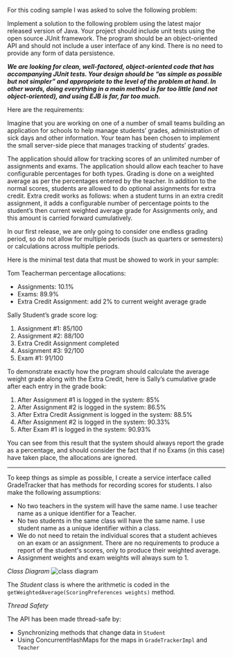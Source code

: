 For this coding sample I was asked to solve the following problem:

Implement a solution to the following problem using the latest major released version of Java. Your project should
include unit tests using the open source JUnit framework. The program should be an object-oriented API and should not
include a user interface of any kind. There is no need to provide any form of data persistence.

**_We are looking for clean, well-factored, object-oriented code that has accompanying JUnit tests. Your design should be
“as simple as possible but not simpler” and appropriate to the level of the problem at hand. In other words, doing
everything in a main method is far too little (and not object-oriented), and using EJB is far, far too much._**

Here are the requirements:

Imagine that you are working on one of a number of small teams building an application for schools to help manage
students’ grades, administration of sick days and other information. Your team has been chosen to implement the small
server-side piece that manages tracking of students’ grades.

The application should allow for tracking scores of an unlimited number of assignments and exams. The application should
allow each teacher to have configurable percentages for both types. Grading is done on a weighted average as per the
percentages entered by the teacher. In addition to the normal scores, students are allowed to do optional assignments
for extra credit. Extra credit works as follows: when a student turns in an extra credit assignment, it adds a
configurable number of percentage points to the student’s then current weighted average grade for Assignments only, and
this amount is carried forward cumulatively.

In our first release, we are only going to consider one endless grading period, so do not allow for multiple periods
(such as quarters or semesters) or calculations across multiple periods.

Here is the minimal test data that must be showed to work in your sample:

Tom Teacherman percentage allocations:

* Assignments: 10.1%
* Exams: 89.9%
* Extra Credit Assignment: add 2% to current weight average grade

Sally Student’s grade score log:

1. Assignment #1: 85/100
2. Assignment #2: 88/100
3. Extra Credit Assignment completed
4. Assignment #3: 92/100
5. Exam #1: 91/100

To demonstrate exactly how the program should calculate the average weight grade along with the Extra Credit, here is
Sally’s cumulative grade after each entry in the grade book:

1. After Assignment #1 is logged in the system: 85%
2. After Assignment #2 is logged in the system: 86.5%
3. After Extra Credit Assignment is logged in the system: 88.5%
4. After Assignment #2 is logged in the system: 90.33%
5. After Exam #1 is logged in the system: 90.93%

You can see from this result that the system should always report the grade as a percentage, and should consider the
fact that if no Exams (in this case) have taken place, the allocations are ignored.

___

To keep things as simple as possible, I create a service interface called GradeTracker that has methods for recording
scores for students.  I also make the following assumptions:

* No two teachers in the system will have the same name.  I use teacher name as a unique identifier for a Teacher.
* No two students in the same class will have the same name.  I use student name as a unique identifier within a class.
* We do not need to retain the individual scores that a student achieves on an exam or an assignment.  There are no
requirements to produce a report of the student's scores, only to produce their weighted average.
* Assignment weights and exam weights will always sum to 1.

_Class Diagram_
![class diagram](https://raw.github.com/mbreslow/coding-sample/master/docs/diagram.png)

The _Student_ class is where the arithmetic is coded in the `getWeightedAverage(ScoringPreferences weights)` method.

_Thread Safety_

The API has been made thread-safe by:
* Synchronizing methods that change data in `Student`
* Using ConcurrentHashMaps for the maps in `GradeTrackerImpl` and `Teacher`
